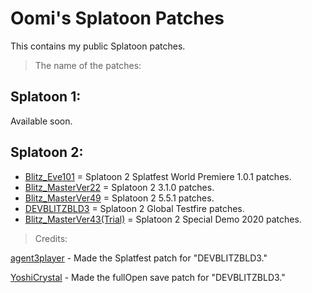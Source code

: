 # Oomi's Splatoon Patches 
This contains my public Splatoon patches.

> The name of the patches:
## Splatoon 1:
Available soon.
## Splatoon 2:
- [Blitz_Eve101](https://github.com/oomi-the-octo/oomis-splatoon-patches/blob/main/Splatoon%202/Blitz_Eve101.pchtxt) = Splatoon 2 Splatfest World Premiere 1.0.1 patches.
- [Blitz_MasterVer22](https://github.com/oomi-the-octo/oomis-splatoon-patches/blob/main/Splatoon%202/Blitz_MasterVer22.pchtxt) = Splatoon 2 3.1.0 patches.
- [Blitz_MasterVer49](https://github.com/oomi-the-octo/oomis-splatoon-patches/blob/main/Splatoon%202/Blitz_MasterVer49.pchtxt) = Splatoon 2 5.5.1 patches.
- [DEVBLITZBLD3](https://github.com/oomi-the-octo/oomis-splatoon-patches/blob/main/Splatoon%202/DEVBLITZBLD3.pchtxt) = Splatoon 2 Global Testfire patches.
- [Blitz_MasterVer43(Trial)](https://github.com/oomi-the-octo/oomis-splatoon-patches/blob/main/Splatoon%202/Blitz_MasterVer43(Trial).pchtxt) = Splatoon 2 Special Demo 2020 patches.
> Credits:

[agent3player](https://x.com/3_player95950) - Made the Splatfest patch for "DEVBLITZBLD3."

[YoshiCrystal](https://github.com/YoshiCrystal9) - Made the fullOpen save patch for "DEVBLITZBLD3."
